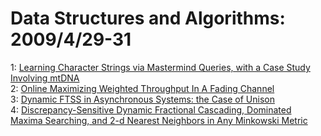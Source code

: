 # Data Structures and Algorithms: 2009/4/29-31  
1: [Learning Character Strings via Mastermind Queries, with a Case Study  Involving mtDNA](https://doi.org/10.48550/arXiv.0904.4458)  
2: [Online Maximizing Weighted Throughput In A Fading Channel](https://doi.org/10.48550/arXiv.0904.4530)  
3: [Dynamic FTSS in Asynchronous Systems: the Case of Unison](https://doi.org/10.48550/arXiv.0904.4615)  
4: [Discrepancy-Sensitive Dynamic Fractional Cascading, Dominated Maxima  Searching, and 2-d Nearest Neighbors in Any Minkowski Metric](https://doi.org/10.48550/arXiv.0904.4670)  